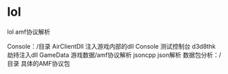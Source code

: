 # lol
lol amf协议解析

Console：/目录
AirClientDll 注入游戏内部的dll 
Console 测试控制台
d3d8thk 劫持注入dll
GameData 游戏数据/amf协议解析
jsoncpp json解析
数据包分析：/目录
具体的AMF协议包